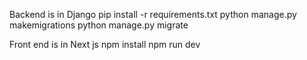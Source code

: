 Backend is in Django
pip install -r requirements.txt
python manage.py makemigrations
python manage.py migrate


Front end is in Next js
npm install
npm run dev
